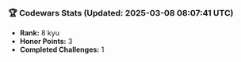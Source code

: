 ### 🏆 Codewars Stats (Updated: 2025-03-08 08:07:41 UTC)

- **Rank:** 8 kyu
- **Honor Points:** 3
- **Completed Challenges:** 1
